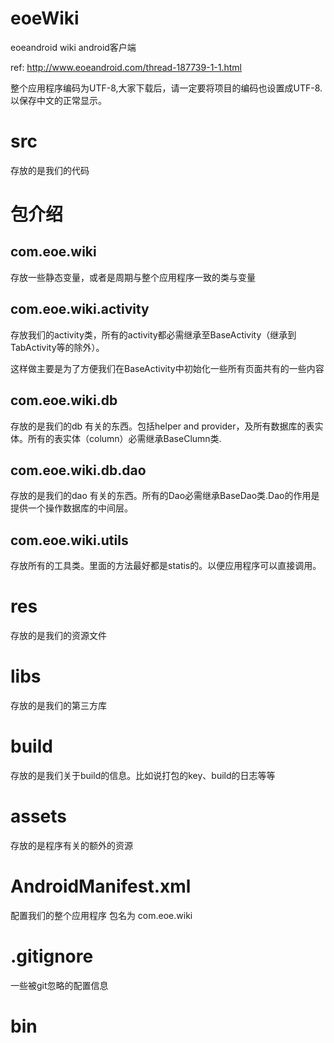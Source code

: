﻿eoeWiki
=======

eoeandroid wiki android客户端

ref:
http://www.eoeandroid.com/thread-187739-1-1.html

整个应用程序编码为UTF-8,大家下载后，请一定要将项目的编码也设置成UTF-8.以保存中文的正常显示。

src
========
存放的是我们的代码

# 包介绍 #

## com.eoe.wiki ##

存放一些静态变量，或者是周期与整个应用程序一致的类与变量

## com.eoe.wiki.activity ##
存放我们的activity类，所有的activity都必需继承至BaseActivity（继承到TabActivity等的除外）。

这样做主要是为了方便我们在BaseActivity中初始化一些所有页面共有的一些内容

## com.eoe.wiki.db ##
存放的是我们的db 有关的东西。包括helper and provider，及所有数据库的表实体。所有的表实体（column）必需继承BaseClumn类.

## com.eoe.wiki.db.dao ##
存放的是我们的dao 有关的东西。所有的Dao必需继承BaseDao类.Dao的作用是提供一个操作数据库的中间层。

## com.eoe.wiki.utils ##
存放所有的工具类。里面的方法最好都是statis的。以便应用程序可以直接调用。

res
========
存放的是我们的资源文件

libs
========
存放的是我们的第三方库

build
========
存放的是我们关于build的信息。比如说打包的key、build的日志等等

assets
========
存放的是程序有关的额外的资源

AndroidManifest.xml
========
配置我们的整个应用程序
包名为 com.eoe.wiki

.gitignore
========
一些被git忽略的配置信息

bin
========